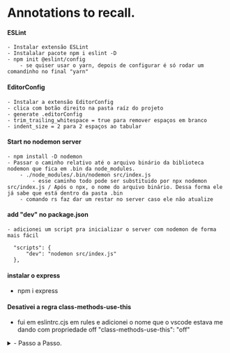# Annotations to recall.


#### ESLint
    - Instalar extensão ESLint
    - Instalalar pacote npm i eslint -D
    - npm init @eslint/config
        - se quiser usar o yarn, depois de configurar é só rodar um comandinho no final "yarn"

#### EditorConfig
    - Instalar a extensão EditorConfig
    - clica com botão direito na pasta raíz do projeto
    - generate .editorConfig
    - trim_trailing_whitespace = true para remover espaços em branco
    - indent_size = 2 para 2 espaços ao tabular

#### Start no nodemon server
    - npm install -D nodemon
    - Passar o caminho relativo até o arquivo binário da biblioteca nodemon que fica em .bin da node_modules.
        - ./node_modules/.bin/nodemon src/index.js
            - esse caminho todo pode ser substituido por npx nodemon src/index.js / Após o npx, o nome do arquivo binário. Dessa forma ele já sabe que está dentro da pasta .bin
        - comando rs faz dar um restar no server caso ele não atualize

#### add "dev" no package.json
    - adicionei um script pra inicializar o server com nodemon de forma mais fácil
  ```
    "scripts": {
        "dev": "nodemon src/index.js"
    },
  ```

#### instalar o express
  - npm i express

#### Desativei a regra class-methods-use-this
  - fui em eslintrc.cjs em rules e adicionei o nome que o vscode estava me dando com propriedade off "class-methods-use-this": "off"



<details>
<summary>
- Passo a Passo.
</summary>


<details>
<summary>
  Inicializando o servidor express
</summary>
- No index.js importe o express

```
  const express = require('express);
```

- Adicione uma const app que irá armazenar a instância do express.
```
  const app = express();
```

- Para adicionar uma rota, ou seja, app.MÉTODO
```
  app.get('/', (request, response) => {
    response.send('Hello World');
  });
```

- Para subir o express em uma porta é só executar
```
app.listen(3000, () => console.log('Server started at http://localhost:3000));
```
</details>





</details>